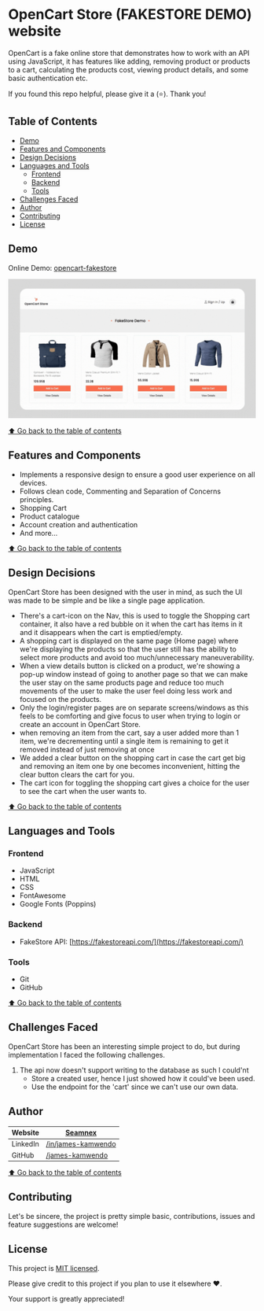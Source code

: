 # OpenCart Store (FAKESTORE DEMO) website

OpenCart is a fake online store that demonstrates how to work with an API using JavaScript, it has features like adding, removing product or products to a cart, calculating the products cost, viewing product details, and some basic authentication etc.

If you found this repo helpful, please give it a (⭐). Thank you!

## Table of Contents

- [Demo](#demo)
- [Features and Components](#features-and-components)
- [Design Decisions](#design-decisions)
- [Languages and Tools](#languages-and-tools)
  - [Frontend](#frontend)
  - [Backend](#backend)
  - [Tools](#tools)
- [Challenges Faced](#challenges-faced)
- [Author](#author)
- [Contributing](#contributing)
- [License](#license)



## Demo

Online Demo: [opencart-fakestore](https://opencart-fakestore.000webhostapp.com/)

![OpenCart Store](https://github.com/James-kamwendo/opencart/blob/master/opencart-fs.gif)

<a href="#table-of-contents" title="Go back to the table of contents">
⬆️ Go back to the table of contents
</a>

## Features and Components

- Implements a responsive design to ensure a good user experience on all devices.
- Follows clean code, Commenting and Separation of Concerns principles.
- Shopping Cart
- Product catalogue
- Account creation and authentication
- And more...

<a href="#table-of-contents" title="Go back to the table of contents">
⬆️ Go back to the table of contents
</a>

## Design Decisions

OpenCart Store has been designed with the user in mind, as such the UI was made to be simple and be like a single page application.

- There's a cart-icon on the Nav, this is used to toggle the Shopping cart container, it also have a red bubble on it when the cart has items in it and it disappears when the cart is emptied/empty.
- A shopping cart is displayed on the same page (Home page) where we're displaying the products so that the user still has the ability to select more products and avoid too much/unnecessary maneuverability.
- When a view details button is clicked on a product, we're showing a pop-up window instead of going to another page so that we can make the user stay on the same products page and reduce too much movements of the user to make the user feel doing less work and focused on the products.
- Only the login/register pages are on separate screens/windows as this feels to be comforting and give focus to user when trying to login or create an account in OpenCart Store.
- when removing an item from the cart, say a user added more than 1 item, we're decrementing until a single item is remaining to get it removed instead of just removing at once
- We added a clear button on the shopping cart in case the cart get big and removing an item one by one becomes inconvenient, hitting the clear button clears the cart for you.
- The cart icon for toggling the shopping cart gives a choice for the user to see the cart when the user wants to. 

<a href="#table-of-contents" title="Go back to the table of contents">
⬆️ Go back to the table of contents
</a>

## Languages and Tools

### Frontend

- JavaScript
- HTML
- CSS
- FontAwesome
- Google Fonts (Poppins)

### Backend

- FakeStore API: [https://fakestoreapi.com/](https://fakestoreapi.com/)

### Tools

- Git
- GitHub

<a href="#table-of-contents" title="Go back to the table of contents">
⬆️ Go back to the table of contents
</a>

## Challenges Faced

OpenCart Store has been an interesting simple project to do, but during implementation I faced the following challenges.

1. The api now doesn't support writing to the database as such I could'nt
    - Store a created user, hence I just showed how it could've been used.
    - Use the endpoint for the 'cart' since we can't use our own data.

## Author

| Website  | [Seamnex](https://seamnex.rf.gd)             |
| -------- | -------------------------------------------- |
| LinkedIn | [/in/james-kamwendo](https://linkedin.com/in/james-kamwendo) |
| GitHub   | [/james-kamwendo](https://github.com/james-kamwendo)         |

<a href="#table-of-contents" title="Go back to the table of contents">
⬆️ Go back to the table of contents
</a>

## Contributing

Let's be sincere, the project is pretty simple basic, contributions, issues and feature suggestions are welcome!

## License

This project is [MIT licensed](https://choosealicense.com/licenses/mit/).

Please give credit to this project if you plan to use it elsewhere ❤️.

Your support is greatly appreciated!
